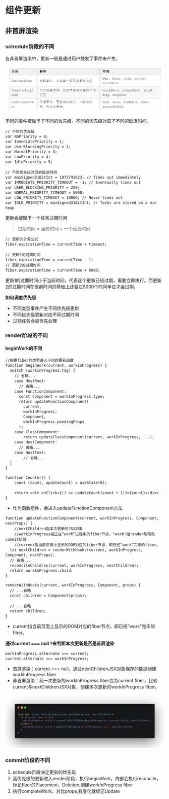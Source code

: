 # 组件更新
## 非首屏渲染
### schedule阶段的不同
在非首屏渲染中，更新一般是通过用户触发了事件来产生。  

![](img/React事件.png)  

不同的事件被赋予了不同的优先级，不同的优先级对应了不同的延迟时间。  

```
// 不同的优先级
var NoPriority = 0;
var ImmediatePriority = 1;
var UserBlockingPriority = 2;
var NormalPriority = 3;
var LowPriority = 4;
var IdlePriority = 5;

// 不同优先级对应的延迟时间
var maxSigned31BitInt = 1073741823; // Times out immediately
var IMMEDIATE_PRIORITY_TIMEOUT = -1; // Eventually times out
var USER_BLOCKING_PRIORITY = 250;
var NORMAL_PRIORITY_TIMEOUT = 5000;
var LOW_PRIORITY_TIMEOUT = 10000; // Never times out
var IDLE_PRIORITY = maxSigned31BitInt; // Tasks are stored on a min heap

```

更新会被赋予一个任务过期时间   

> 过期时间 = 当前时间 + 一个延迟时间  

```
// 更新的计算公式
fiber.expirationTime = currentTime + timeout;

// 更新1的过期时间
fiber.expirationTime = currentTime - 1;
// 更新2的过期时间
fiber.expirationTime = currentTime + 5000;

```
更新1的过期时间小于当前时间，代表这个更新已经过期，需要立即执行。而更新2的过期时间在当前时间的基础上还要过5000个时间单位才会过期。  

**如何调度优先级**  
- 不同类型事件产生不同优先级更新
- 不同优先级更新对应不同过期时间
- 过期任务会被优先处理  

### render阶段的不同
#### beginWork的不同
```
//根据fiber的类型进入不同的更新函数
function beginWork(current, workInProgress) {
  switch (workInProgress.tag) {
    // 省略...
    case HostRoot:  
      // 省略...
    case FunctionComponent:
      const Component = workInProgress.type;
      return updateFunctionComponent(
        current,
        workInProgress,
        Component,
        workInProgress.pendingProps
      );
    case ClassComponent:
        return updateClassComponent(current, workInProgress, ...);
    case HostComponent:
      // 省略...
    case HostText:
        // 省略...
  }
}

```

```
function Counter() {
    const [count, updateCount] = useState(0);
    
    return <div onClick={() => updateCount(count + 1)}>{count}</div>
}

```
- 作为函数组件，会进入updateFunctionComponent方法  

```
function updateFunctionComponent(current, workInProgress, Component, nextProps) {
    //nextChildren指本次更新的JSX对象
    //workInProgress指正在“work”过程中的fiber节点，"work"指render阶段和commit阶段
    //current指当前页面上显示的DOM对应的fiber节点，即已经“work”完毕的fiber。
  let nextChildren = renderWithHooks(current, workInProgress, Component, nextProps);
  // 省略...
  reconcileChildren(current, workInProgress, nextChildren);
  return workInProgress.child;
}

```

```
renderWithHooks(current, workInProgress, Component, props) {
  // ...省略
  const children = Component(props);  
  
  // ...省略
  return children;
}

```
- current指当前页面上显示的DOM对应的fiber节点，即已经“work”完毕的fiber。  


**通过current === null ?来判断本次更新是否是首屏渲染**  

```
workInProgress.alternate === current;
current.alternate === workInProgress;

```
- 首屏渲染：current === null，通过nextChildrenJSX对象保存的数据创建workInProgress fiber
- 非首屏渲染：前一次更新的workInProgress fiber变为current fiber，比较current与nextChildrenJSX对象，创建本次更新的workInProgress fiber。  

![](img/current.png)  

### commit阶段的不同
1. schedule阶段决定更新的优先级
2. 高优先级的更新进入render阶段，执行beginWork，内部会执行reconcile，标记fiber的Placement、Deletion,创建workInProgress fiber
3. 执行completeWork，对比props,有变化就标记Update  

